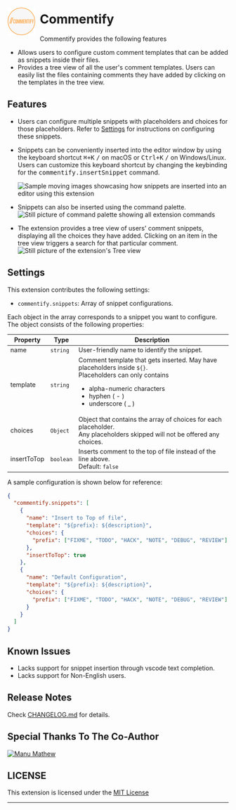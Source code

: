 # <img src="media/Commentify.png" width="64" style="float:left; margin-right:10px;margin-top:-10px;"/> Commentify

Commentify provides the following features

- Allows users to configure custom comment templates that can be added as snippets inside their files.
- Provides a tree view of all the user's comment templates. Users can easily list the files containing comments they have added by clicking on the templates in the tree view.

## Features

- Users can configure multiple snippets with placeholders and choices for those placeholders. Refer to [Settings](#settings) for instructions on configuring these snippets.
- Snippets can be conveniently inserted into the editor window by using the keyboard shortcut <kbd>⌘+K</kbd> <kbd>/</kbd> on macOS or <kbd>Ctrl+K</kbd> <kbd>/</kbd> on Windows/Linux. Users can customize this keyboard shortcut by changing the keybinding for the <kbd>commentify.insertSnippet</kbd> command.

  ![Sample moving images showcasing how snippets are inserted into an editor using this extension](https://raw.githubusercontent.com/katcy/commentify/main/media/demo/comment%20using%20key%20bindings.gif)

- Snippets can also be inserted using the command palette.
  ![Still picture of command palette showing all extension commands](https://raw.githubusercontent.com/katcy/commentify/main/media/demo/comment%20using%20settings.gif)

- The extension provides a tree view of users' comment snippets, displaying all the choices they have added. Clicking on an item in the tree view triggers a search for that particular comment.
  ![Still picture of the extension's Tree view](https://raw.githubusercontent.com/katcy/commentify/main/media/demo/Tree%20view.gif)

## Settings

This extension contributes the following settings:

- `commentify.snippets`: Array of snippet configurations.

Each object in the array corresponds to a snippet you want to configure. The object consists of the following properties:

| Property    | Type      | Description                                                                                                                                                                                            |
| ----------- | --------- | ------------------------------------------------------------------------------------------------------------------------------------------------------------------------------------------------------ |
| name        | `string`  | User-friendly name to identify the snippet.                                                                                                                                                            |
| template    | `string`  | Comment template that gets inserted. May have placeholders inside `${}`.<br/>Placeholders can only contains <ul> <li>alpha-numeric characters</li><li>hyphen ( - )</li><li>underscore ( \_ )</li></ul> |
| choices     | `Object`  | Object that contains the array of choices for each placeholder.<br/> Any placeholders skipped will not be offered any choices.                                                                         |
| insertToTop | `boolean` | Inserts comment to the top of file instead of the line above. <br/> Default: `false`                                                                                                                   |

A sample configuration is shown below for reference:

```json
{
  "commentify.snippets": [
    {
      "name": "Insert to Top of file",
      "template": "${prefix}: ${description}",
      "choices": {
        "prefix": ["FIXME", "TODO", "HACK", "NOTE", "DEBUG", "REVIEW"]
      },
      "insertToTop": true
    },
    {
      "name": "Default Configuration",
      "template": "${prefix}: ${description}",
      "choices": {
        "prefix": ["FIXME", "TODO", "HACK", "NOTE", "DEBUG", "REVIEW"]
      }
    }
  ]
}
```

## Known Issues

- Lacks support for snippet insertion through vscode text completion.
- Lacks support for Non-English users.

## Release Notes

Check [CHANGELOG.md](CHANGELOG.md) for details.

## Special Thanks To The Co-Author

[![Manu Mathew](https://avatars.githubusercontent.com/u/2261081?s=64)](https://github.com/manu-27993)

## LICENSE

This extension is licensed under the [MIT License](LICENSE)

---
